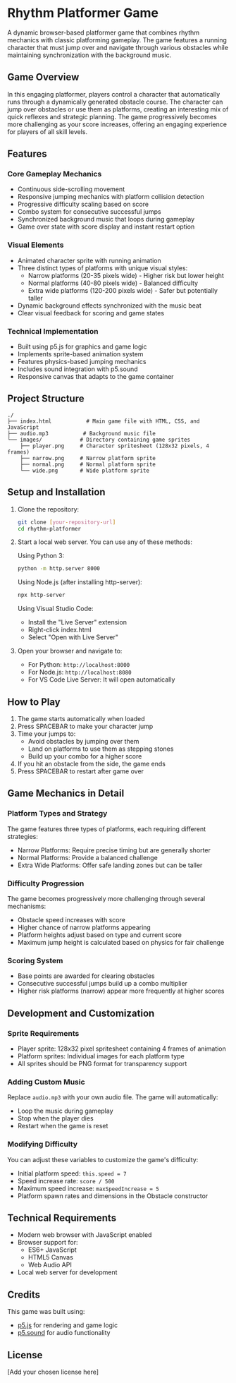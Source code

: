 # Rhythm Platformer Game

A dynamic browser-based platformer game that combines rhythm mechanics with classic platforming gameplay. The game features a running character that must jump over and navigate through various obstacles while maintaining synchronization with the background music.

## Game Overview

In this engaging platformer, players control a character that automatically runs through a dynamically generated obstacle course. The character can jump over obstacles or use them as platforms, creating an interesting mix of quick reflexes and strategic planning. The game progressively becomes more challenging as your score increases, offering an engaging experience for players of all skill levels.

## Features

### Core Gameplay Mechanics
- Continuous side-scrolling movement
- Responsive jumping mechanics with platform collision detection
- Progressive difficulty scaling based on score
- Combo system for consecutive successful jumps
- Synchronized background music that loops during gameplay
- Game over state with score display and instant restart option

### Visual Elements
- Animated character sprite with running animation
- Three distinct types of platforms with unique visual styles:
  - Narrow platforms (20-35 pixels wide) - Higher risk but lower height
  - Normal platforms (40-80 pixels wide) - Balanced difficulty
  - Extra wide platforms (120-200 pixels wide) - Safer but potentially taller
- Dynamic background effects synchronized with the music beat
- Clear visual feedback for scoring and game states

### Technical Implementation
- Built using p5.js for graphics and game logic
- Implements sprite-based animation system
- Features physics-based jumping mechanics
- Includes sound integration with p5.sound
- Responsive canvas that adapts to the game container

## Project Structure
```
./
├── index.html           # Main game file with HTML, CSS, and JavaScript
├── audio.mp3           # Background music file
└── images/            # Directory containing game sprites
    ├── player.png     # Character spritesheet (128x32 pixels, 4 frames)
    ├── narrow.png     # Narrow platform sprite
    ├── normal.png     # Normal platform sprite
    └── wide.png       # Wide platform sprite
```

## Setup and Installation

1. Clone the repository:
   ```bash
   git clone [your-repository-url]
   cd rhythm-platformer
   ```

2. Start a local web server. You can use any of these methods:

   Using Python 3:
   ```bash
   python -m http.server 8000
   ```

   Using Node.js (after installing http-server):
   ```bash
   npx http-server
   ```

   Using Visual Studio Code:
   - Install the "Live Server" extension
   - Right-click index.html
   - Select "Open with Live Server"

3. Open your browser and navigate to:
   - For Python: `http://localhost:8000`
   - For Node.js: `http://localhost:8080`
   - For VS Code Live Server: It will open automatically

## How to Play

1. The game starts automatically when loaded
2. Press SPACEBAR to make your character jump
3. Time your jumps to:
   - Avoid obstacles by jumping over them
   - Land on platforms to use them as stepping stones
   - Build up your combo for a higher score
4. If you hit an obstacle from the side, the game ends
5. Press SPACEBAR to restart after game over

## Game Mechanics in Detail

### Platform Types and Strategy
The game features three types of platforms, each requiring different strategies:
- Narrow Platforms: Require precise timing but are generally shorter
- Normal Platforms: Provide a balanced challenge
- Extra Wide Platforms: Offer safe landing zones but can be taller

### Difficulty Progression
The game becomes progressively more challenging through several mechanisms:
- Obstacle speed increases with score
- Higher chance of narrow platforms appearing
- Platform heights adjust based on type and current score
- Maximum jump height is calculated based on physics for fair challenge

### Scoring System
- Base points are awarded for clearing obstacles
- Consecutive successful jumps build up a combo multiplier
- Higher risk platforms (narrow) appear more frequently at higher scores

## Development and Customization

### Sprite Requirements
- Player sprite: 128x32 pixel spritesheet containing 4 frames of animation
- Platform sprites: Individual images for each platform type
- All sprites should be PNG format for transparency support

### Adding Custom Music
Replace `audio.mp3` with your own audio file. The game will automatically:
- Loop the music during gameplay
- Stop when the player dies
- Restart when the game is reset

### Modifying Difficulty
You can adjust these variables to customize the game's difficulty:
- Initial platform speed: `this.speed = 7`
- Speed increase rate: `score / 500`
- Maximum speed increase: `maxSpeedIncrease = 5`
- Platform spawn rates and dimensions in the Obstacle constructor

## Technical Requirements

- Modern web browser with JavaScript enabled
- Browser support for:
  - ES6+ JavaScript
  - HTML5 Canvas
  - Web Audio API
- Local web server for development

## Credits

This game was built using:
- [p5.js](https://p5js.org/) for rendering and game logic
- [p5.sound](https://p5js.org/reference/#/libraries/p5.sound) for audio functionality

## License

[Add your chosen license here]

